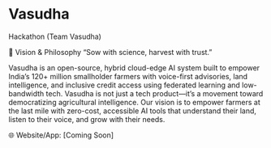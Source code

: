 # Vasudha
Hackathon (Team Vasudha)

🌱 Vision & Philosophy
“Sow with science, harvest with trust.”


Vasudha is an open-source, hybrid cloud-edge AI system built to empower India’s 120+ million smallholder farmers with voice-first advisories, land intelligence, and inclusive credit access using federated learning and low-bandwidth tech. Vasudha is not just a tech product—it’s a movement toward democratizing agricultural intelligence. Our vision is to empower farmers at the last mile with zero-cost, accessible AI tools that understand their land, listen to their voice, and grow with their needs.


🌐 Website/App: [Coming Soon]
